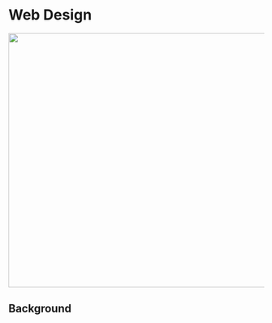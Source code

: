 # Web Design 

<img src = https://cdn.imgbin.com/11/4/0/imgbin-web-development-responsive-web-design-web-developer-search-engine-optimization-web-design-ybSUj45gncBzeWqzDqXwvufQQ.jpg width="1000" height="500">

## Background 

